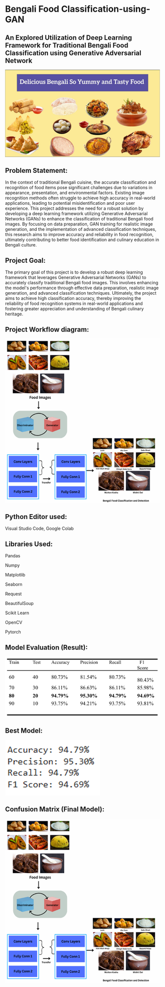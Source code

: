 # Bengali Food Classification-using-GAN
## An Explored Utilization of Deep Learning Framework for Traditional Bengali Food Classification using Generative Adversarial Network

![login](https://github.com/addyarishabh/Food-Classification-using-GAN/blob/6658d0fc55dacdde95227abab88402a76c7dc529/Title%20image.jpg?raw=true)

## Problem Statement:
In the context of traditional Bengali cuisine, the accurate classification and recognition of food items pose significant challenges due to variations in appearance, presentation, and environmental factors. Existing image recognition methods often struggle to achieve high accuracy in real-world applications, leading to potential misidentification and poor user experience. This project addresses the need for a robust solution by developing a deep learning framework utilizing Generative Adversarial Networks (GANs) to enhance the classification of traditional Bengali food images. By focusing on data preparation, GAN training for realistic image generation, and the implementation of advanced classification techniques, this research aims to improve accuracy and reliability in food recognition, ultimately contributing to better food identification and culinary education in Bengali culture.

## Project Goal:
The primary goal of this project is to develop a robust deep learning framework that leverages Generative Adversarial Networks (GANs) to accurately classify traditional Bengali food images. This involves enhancing the model's performance through effective data preparation, realistic image generation, and advanced classification techniques. Ultimately, the project aims to achieve high classification accuracy, thereby improving the reliability of food recognition systems in real-world applications and fostering greater appreciation and understanding of Bengali culinary heritage.

## Project Workflow diagram:

![login](https://github.com/addyarishabh/Food-Classification-using-GAN/blob/2ea576c6c86bb96b954f77d6ea8d8173a2c075ec/Project_Workflow.png?raw=true)

## Python Editor used:

Visual Studio Code, Google Colab

## Libraries Used:

Pandas

Numpy

Matplotlib 

Seaborn

Request

BeautifulSoup

Scikit Learn

OpenCV

Pytorch

## Model Evaluation (Result):

![login](https://github.com/addyarishabh/Food-Classification-using-GAN/blob/f1e0e715eedaa3b00d8e3f561f304ff9d8cde681/Result.png?raw=true)

## Best Model:

![login](https://github.com/addyarishabh/Food-Classification-using-GAN/blob/dd344ed680600e91a6ea60603653b6af75c6479a/Best%20Model.png?raw=true)

## Confusion Matrix (Final Model):

![login](https://github.com/addyarishabh/Food-Classification-using-GAN/blob/2ea576c6c86bb96b954f77d6ea8d8173a2c075ec/Project_Workflow.png?raw=true)
